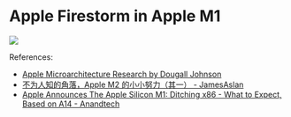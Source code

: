 # Apple Firestorm in Apple M1

![](./firestorm.svg)

References:

- [Apple Microarchitecture Research by Dougall Johnson](https://dougallj.github.io/applecpu/firestorm.html)
- [不为人知的角落，Apple M2 的小小努力（其一） - JamesAslan](https://zhuanlan.zhihu.com/p/662561990)
- [Apple Announces The Apple Silicon M1: Ditching x86 - What to Expect, Based on A14 - Anandtech](https://www.anandtech.com/show/16226/apple-silicon-m1-a14-deep-dive)
